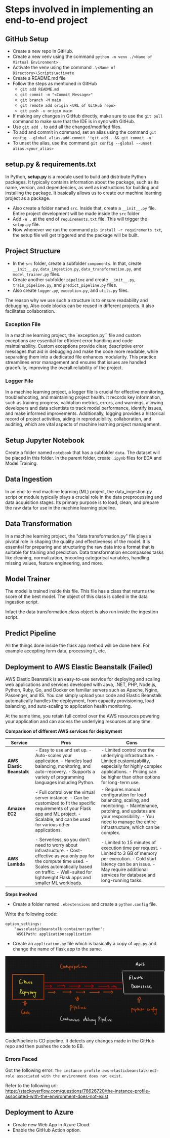 # Steps involved in implementing an end-to-end project

## GitHub Setup
* Create a new repo in GitHub.
* Create a new venv using the command `python -m venv ./<Name of Virtual Environment>`
* Activate the venv using the command `.\<Name of Directory>\Scripts\activate`
* Create a README.md file
* Follow the steps as mentioned in GitHub
    * `git add README.md`
    * `git commit -m "<Commit Message>"`
    * `git branch -M main`
    * `git remote add origin <URL of GitHub repo>`
    * `git push -u origin main`
* If making any changes in GitHub directly, make sure to use the `git pull` command to make sure that the IDE is in sync with GitHub.
* Use `git add .` to add all the changed/modified files.
* To add and commit in command, set an alias using the command `git config --global alias.add-commit '!git add . && git commit -m'`
* To unset the alias, use the command `git config --global --unset alias.<your_alias>`

## setup.py & requirements.txt
In Python, **setup.py** is a module used to build and distribute Python packages. It typically contains information about the package, such as its name, version, and dependencies, as well as instructions for building and installing the package. It basically allows us to create our machine learning project as a package.

* Also create a folder named `src`. Inside that, create a `__init__.py` file. Entire project development will be made inside the `src` folder
* Add `-e .` at the end of `requirements.txt` file. This will trigger the `setup.py` file.
* Now whenever we run the command `pip install -r requirements.txt`, the setup file will get triggered and the package will be built.

## Project Structure
* In the `src` folder, create a subfolder `components`. In that, create `__init__.py`, `data_ingestion.py`, `data_transformation.py`, and `model_trainer.py` files.
* Create another subfolder `pipeline` and create `__init__.py`, `train_pipeline.py`, and `predict_pipeline.py` files.
* Also create `logger.py`, `exception.py`, and `utils.py` files.

The reason why we use such a structure is to ensure readability and debugging. Also code blocks can be reused in different projects. It also facilitates collaboration.

### Exception File
In a machine learning project, the `exception.py`` file and custom exceptions are essential for efficient error handling and code maintainability. Custom exceptions provide clear, descriptive error messages that aid in debugging and make the code more readable, while separating them into a dedicated file enhances modularity. This practice streamlines error management and ensures that issues are handled gracefully, improving the overall reliability of the project.

### Logger File
In a machine learning project, a logger file is crucial for effective monitoring, troubleshooting, and maintaining project health. It records key information, such as training progress, validation metrics, errors, and warnings, allowing developers and data scientists to track model performance, identify issues, and make informed improvements. Additionally, logging provides a historical record of project activities, aiding in reproducibility, collaboration, and auditing, which are vital aspects of machine learning project management.

## Setup Jupyter Notebook
Create a folder named `notebook` that has a subfolder `data`. The dataset will be placed in this folder. In the parent folder, create `.ipynb` files for EDA and Model Training.

## Data Ingestion
In an end-to-end machine learning (ML) project, the data_ingestion.py script or module typically plays a crucial role in the data preprocessing and data acquisition stages. Its primary purpose is to load, clean, and prepare the raw data for use in the machine learning pipeline.

## Data Transformation
In a machine learning project, the "data transformation.py" file plays a pivotal role in shaping the quality and effectiveness of the model. It is essential for preparing and structuring the raw data into a format that is suitable for training and prediction. Data transformation encompasses tasks like cleaning, normalization, encoding categorical variables, handling missing values, feature engineering, and more.

## Model Trainer
The model is trained inside this file. This file has a class that returns the score of the best model. The object of this class is called in the data ingestion script.

Infact the data transformation class object is also run inside the ingestion script.

## Predict Pipeline
All the things done inside the flask app method will be done here. For example accepting form data, processing it, etc.

## Deployment to AWS Elastic Beanstalk (Failed)
AWS Elastic Beanstalk is an easy-to-use service for deploying and scaling web applications and services developed with Java, .NET, PHP, Node.js, Python, Ruby, Go, and Docker on familiar servers such as Apache, Nginx, Passenger, and IIS. You can simply upload your code and Elastic Beanstalk automatically handles the deployment, from capacity provisioning, load balancing, and auto-scaling to application health monitoring. 


At the same time, you retain full control over the AWS resources powering your application and can access the underlying resources at any time.

**Comparison of different AWS services for deployment**

| Service                  | Pros                                                      | Cons                                                   |
|--------------------------|-----------------------------------------------------------|--------------------------------------------------------|
| **AWS Elastic Beanstalk** | - Easy to use and set up.  - Auto-scales your application. - Handles load balancing, monitoring, and auto-recovery. - Supports a variety of programming languages including Python. | - Limited control over the underlying infrastructure. - Limited customizability, especially for highly complex applications. - Pricing can be higher than other options for long-term use. |
| **Amazon EC2**           | - Full control over the virtual server instance. - Can be customized to fit the specific requirements of your Flask app and ML project. - Scalable, and can be used for various other applications. | - Requires manual configuration for load balancing, scaling, and monitoring. - Maintenance, patching, and updates are your responsibility. - You need to manage the entire infrastructure, which can be complex. |
| **AWS Lambda**           | - Serverless, so you don't need to worry about infrastructure. - Cost-effective as you only pay for the compute time used. - Scales automatically based on traffic. - Well-suited for lightweight Flask apps and smaller ML workloads. | - Limited to 15 minutes of execution time per request. - Limited to 3 GB of memory per execution. - Cold start latency can be an issue. - May require additional services for database and long-running tasks. |


**Steps Involved**

* Create a folder named `.ebextensions` and create a `python.config` file. 

Write the following code: 

```
option_settings:
    "aws:elasticbeanstalk:container:python":
     WSGIPath: application:application
```

* Create an `application.py` file which is basically a copy of `app.py` and change the name of flask app to the same.

![Flowchart of how the deployment works](image-1.png)

CodePipeline is CD pipeline. It detects any changes made in the GitHub repo and then pushes the code to EB. 

### Errors Faced
Got the following error: `The instance profile aws-elasticbeanstalk-ec2-role associated with the environment does not exist.`

Refer to the following url: https://stackoverflow.com/questions/76626720/the-instance-profile-associated-with-the-environment-does-not-exist

## Deployment to Azure
* Create new Web App in Azure Cloud.
* Enable the GitHub Action option.